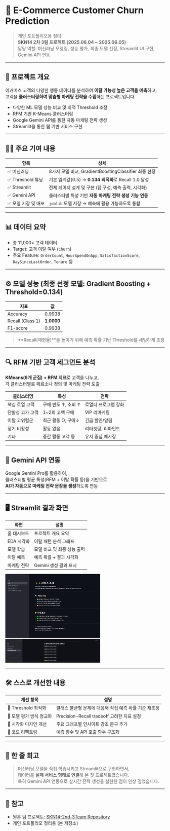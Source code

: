 # 🛒 E-Commerce Customer Churn Prediction

> 개인 포트폴리오용 정리  
> **SKN14 2차 3팀 프로젝트 (2025.06.04 ~ 2025.06.05)**  
> 담당 역할: 머신러닝 모델링, 성능 평가, 최종 모델 선정, Streamlit UI 구현, Gemini API 연동

---

## 📌 프로젝트 개요

이커머스 고객의 다양한 행동 데이터를 분석하여 **이탈 가능성 높은 고객을 예측**하고,  
고객을 **클러스터링하여 맞춤형 마케팅 전략을 수립**하는 프로젝트입니다.

- 다양한 ML 모델 성능 비교 및 최적 Threshold 조정
- RFM 기반 K-Means 클러스터링
- Google Gemini API를 통한 자동 마케팅 전략 생성
- Streamlit을 통한 웹 기반 서비스 구현

---

## 🧑‍💻 주요 기여 내용

| 항목 | 상세 |
|------|------|
| ✅ 머신러닝 | 8가지 모델 비교, GradientBoostingClassifier 최종 선정 |
| ✅ Threshold 튜닝 | 기본 임계값(0.5) → **0.134 최적화**로 Recall 1.0 달성 |
| ✅ Streamlit | 전체 페이지 설계 및 구현 (탭 구성, 예측 출력, 시각화) |
| ✅ Gemini API | 클러스터별 특성 기반 **자동 마케팅 전략 생성 기능 연동** |
| ✅ 모델 저장 및 배포 | `joblib` 모델 저장 → 예측에 활용 가능하도록 통합 |

---

## 📊 데이터 요약

- 총 11,000+ 고객 데이터
- Target: 고객 이탈 여부 (`Churn`)
- 주요 Feature: `OrderCount`, `HourSpendOnApp`, `SatisfactionScore`, `DaySinceLastOrder`, `Tenure` 등

---

## ⚙️ 모델 성능 (최종 선정 모델: Gradient Boosting + Threshold=0.134)

| 지표 | 값 |
|------|----|
| Accuracy | 0.9938 |
| Recall (Class 1) | **1.0000** |
| F1-score | 0.9938 |

> **Recall(재현율)**을 높이기 위해 예측 확률 기반 Threshold를 세밀하게 조정

---

## 🔍 RFM 기반 고객 세그먼트 분석

**KMeans(6개 군집) + RFM 지표**로 고객을 나누고,  
각 클러스터별로 페르소나 정의 및 마케팅 전략 도출

| 클러스터명 | 특성 | 전략 |
|------------|------|-------|
| 핵심 로열 고객 | 구매 빈도 ↑, 소비 ↑ | 로열티 프로그램 강화 |
| 단발성 고가 고객 | 1~2회 고액 구매 | VIP 리마케팅 |
| 이탈 고위험군 | 최근 활동 O, 구매↓ | 긴급 할인/알림 |
| 장기 비활성 | 활동 없음 | 리타겟팅, 리마인드 |
| 기타 | 중간 활동 고객 등 | 유지 중심 메시징 |

---

## 🤖 Gemini API 연동

Google Gemini Pro를 활용하여,  
클러스터별 평균 특성(RFM + 이탈 확률 등)을 기반으로  
**AI가 자동으로 마케팅 전략 문장을 생성**하도록 연동

---

## 🖥️ Streamlit 결과 화면

| 화면 | 설명 |
|------|------|
| 홈 대시보드 | 프로젝트 개요 요약 |
| EDA 시각화 | 이탈 패턴 분석 그래프 |
| 모델 학습 | 모델 비교 및 최종 성능 출력 |
| 이탈 예측 | 예측 확률 + 결과 시각화 |
| 마케팅 전략 | Gemini 생성 결과 표시 |

<img src="img/st2.PNG" width="300"/>
<img src="img/st13.PNG" width="300"/>

---

## 🛠️ 스스로 개선한 내용

| 개선 항목 | 설명 |
|-----------|------|
| 📌 Threshold 최적화 | 클래스 불균형 문제에 대응해 직접 예측 확률 기준 재조정 |
| 📌 모델 평가 방식 정교화 | Precision-Recall tradeoff 고려한 지표 설정 |
| 📌 시각화 디자인 개선 | 주요 그래프별 인사이트 강조 문구 추가 |
| 📌 코드 리팩토링 | 예측 함수 및 API 호출 함수 구조화 |

---

## 💬 한 줄 회고

> 머신러닝 모델을 직접 학습시키고 Streamlit으로 구현하면서,  
> 데이터를 **실제 서비스 형태로 연결**해 본 첫 프로젝트였습니다.  
> 특히 Gemini API 연동으로 실시간 전략 생성을 실현한 점이 인상 깊었습니다.

---

## 🔗 참고

- 원본 팀 프로젝트: [SKN14-2nd-3Team Repository](https://github.com/yourteam-repo)
- 개인 포트폴리오 정리용 (본 저장소)
